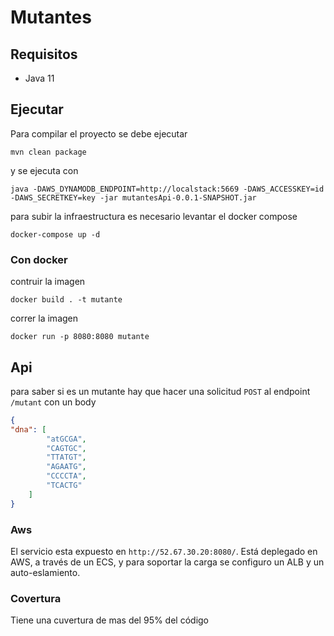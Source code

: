 # Mutantes

## Requisitos
- Java 11

## Ejecutar

Para compilar el proyecto se debe ejecutar
```
mvn clean package
```
y se ejecuta con 
```
java -DAWS_DYNAMODB_ENDPOINT=http://localstack:5669 -DAWS_ACCESSKEY=id -DAWS_SECRETKEY=key -jar mutantesApi-0.0.1-SNAPSHOT.jar
```
para subir la infraestructura es necesario levantar el docker compose
```
docker-compose up -d
```

### Con docker
contruir la imagen 
```
docker build . -t mutante
```
correr la imagen
```
docker run -p 8080:8080 mutante
```

## Api
para saber si es un mutante hay que hacer una solicitud `POST` al endpoint `/mutant`
con un body
```json
{
"dna": [
        "atGCGA",
        "CAGTGC",
        "TTATGT",
        "AGAATG",
        "CCCCTA",
        "TCACTG"
    ]
}
```
### Aws
El servicio esta expuesto en `http://52.67.30.20:8080/`.
Está deplegado en AWS, a través de un ECS, y para soportar la carga se configuro un ALB y un auto-eslamiento.

### Covertura
Tiene una cuvertura de mas del 95% del código
